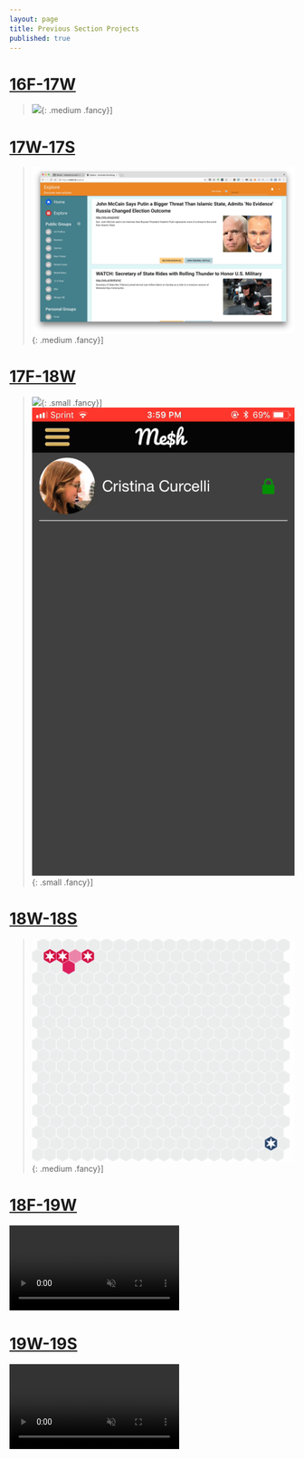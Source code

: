 ```yaml
---
layout: page
title: Previous Section Projects
published: true
---
```




# [16F-17W](16f-17w) #

> ![](16f-17w/img/music_game_demo.gif){: .medium .fancy}]

# [17W-17S](17w-17s) #

> ![](17w-17s/img/notist.jpg){: .medium .fancy}]

# [17F-18W](17f-18w) #

> ![](17f-18w/img/miam-feed.gif){: .small .fancy}]
> ![](17f-18w/img/meshcash-ReceivingPaymentRequest.gif){: .small .fancy}]

# [18W-18S](18w-18s) #

> ![](18w-18s/img/monad.gif){: .medium .fancy}]

# [18F-19W](18f-19w) #

<div class="blockquote-style">
    <video loop autoplay muted class="medium fancy">
    <source src="http://res.cloudinary.com/dali-lab/video/upload/ac_none,w_560,h_315,c_crop/v1546203223/cs98/technigala-18f-small.webm" type="video/webm"/>
    <source src="http://res.cloudinary.com/dali-lab/video/upload/ac_none,w_560,h_315,c_crop/v1546203223/cs98/technigala-18f-small.mp4" type="video/mp4"/>
    <source src="http://res.cloudinary.com/dali-lab/video/upload/ac_none,w_560,h_315,c_crop/v1546203223/cs98/technigala-18f-small.ogv" type="video/ogg"/>
    Your browser does not support HTML5 video tags
    </video>
</div>

# [19W-19S](19w-19s) #

<div class="blockquote-style">
    <video loop autoplay muted class="medium fancy">
    <source src="http://res.cloudinary.com/dali-lab/video/upload/ac_none,w_560,h_315,c_crop/v1546203223/cs98/19w-pixivity.webm" type="video/webm"/>
    <source src="http://res.cloudinary.com/dali-lab/video/upload/ac_none,w_560,h_315,c_crop/v1546203223/cs98/19w-pixivity.mp4" type="video/mp4"/>
    <source src="http://res.cloudinary.com/dali-lab/video/upload/ac_none,w_560,h_315,c_crop/v1546203223/cs98/19w-pixivity.ogv" type="video/ogg"/>
    Your browser does not support HTML5 video tags
    </video>
</div>
